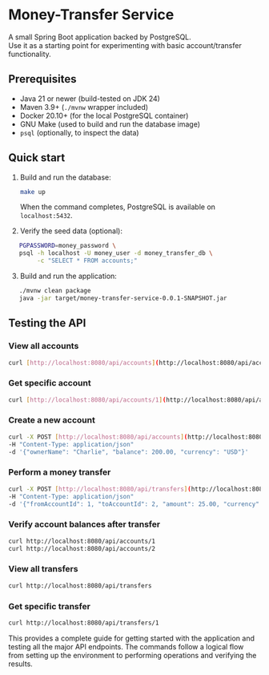# Money-Transfer Service

A small Spring Boot application backed by PostgreSQL.  
Use it as a starting point for experimenting with basic account/transfer functionality.

## Prerequisites
* Java 21 or newer (build-tested on JDK 24)
* Maven 3.9+ (`./mvnw` wrapper included)
* Docker 20.10+ (for the local PostgreSQL container)
* GNU Make (used to build and run the database image)
* `psql` (optionally, to inspect the data)


## Quick start

1. Build and run the database:

   ```bash
   make up
   ```

   When the command completes, PostgreSQL is available on `localhost:5432`.

2. Verify the seed data (optional):

```bash
   PGPASSWORD=money_password \
   psql -h localhost -U money_user -d money_transfer_db \
        -c "SELECT * FROM accounts;"
  ```

3. Build and run the application:

```bash
   ./mvnw clean package
   java -jar target/money-transfer-service-0.0.1-SNAPSHOT.jar
 ```

## Testing the API

### View all accounts

```bash
curl [http://localhost:8080/api/accounts](http://localhost:8080/api/accounts)
```

### Get specific account

```bash
curl [http://localhost:8080/api/accounts/1](http://localhost:8080/api/accounts/1)
```
### Create a new account

```bash
curl -X POST [http://localhost:8080/api/accounts](http://localhost:8080/api/accounts)
-H "Content-Type: application/json"
-d '{"ownerName": "Charlie", "balance": 200.00, "currency": "USD"}'
```

### Perform a money transfer

```bash
curl -X POST [http://localhost:8080/api/transfers](http://localhost:8080/api/transfers)
-H "Content-Type: application/json"
-d '{"fromAccountId": 1, "toAccountId": 2, "amount": 25.00, "currency": "USD"}'
```

### Verify account balances after transfer

```bash
curl http://localhost:8080/api/accounts/1
curl http://localhost:8080/api/accounts/2
```

### View all transfers
```bash
curl http://localhost:8080/api/transfers
```

### Get specific transfer
```bash
curl http://localhost:8080/api/transfers/1
```


This provides a complete guide for getting started with the application and testing all the major API endpoints.
The commands follow a logical flow from setting up the environment to performing operations and verifying the results.